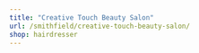 ```yaml
---
title: "Creative Touch Beauty Salon"
url: /smithfield/creative-touch-beauty-salon/
shop: hairdresser
---
```

